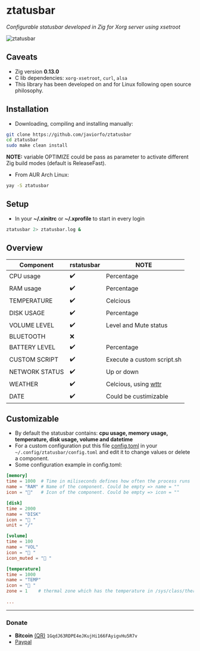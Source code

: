 # ztatusbar
*Configurable statusbar developed in Zig for Xorg server using xsetroot*

<img src="https://github.com/javiorfo/img/blob/master/xtatusbar/ztatusbar.png?raw=true" alt="ztatusbar" />

## Caveats
- Zig version **0.13.0**
- C lib dependencies: `xorg-xsetroot`, `curl`, `alsa`
- This library has been developed on and for Linux following open source philosophy.

## Installation
- Downloading, compiling and installing manually:
```bash
git clone https://github.com/javiorfo/ztatusbar
cd ztatusbar
sudo make clean install
```
**NOTE:** variable OPTIMIZE could be pass as parameter to activate different Zig build modes (default is ReleaseFast).

- From AUR Arch Linux:
```bash
yay -S ztatusbar
```

## Setup
- In your **~/.xinitrc** or **~/.xprofile** to start in every login
```bash
ztatusbar 2> ztatusbar.log &
```

## Overview
| Component | rstatusbar | NOTE |
| ------- | ------------- | ---- |
| CPU usage | :heavy_check_mark: | Percentage |
| RAM usage | :heavy_check_mark: | Percentage |
| TEMPERATURE | :heavy_check_mark: | Celcious |
| DISK USAGE | :heavy_check_mark: | Percentage |
| VOLUME LEVEL | :heavy_check_mark: | Level and Mute status |
| BLUETOOTH | :x: | |
| BATTERY LEVEL | :heavy_check_mark: | Percentage |
| CUSTOM SCRIPT | :heavy_check_mark: | Execute a custom script.sh |
| NETWORK STATUS | :heavy_check_mark: | Up or down |
| WEATHER | :heavy_check_mark: | Celcious, using [wttr](https://wttr.in/) |
| DATE | :heavy_check_mark: | Could be custimizable |

## Customizable
- By default the statusbar contains: **cpu usage, memory usage, temperature, disk usage, volume and datetime**
- For a custom configuration put this file [config.toml](https://github.com/javiorfo/ztatusbar/blob/master/config/config.toml) in your `~/.config/ztatusbar/config.toml` and edit it to change values or delete a component.
- Some configuration example in config.toml:
```toml
[memory]
time = 1000  # Time in miliseconds defines how often the process runs
name = "RAM" # Name of the component. Could be empty => name = ""
icon = ""   # Icon of the component. Could be empty => icon = ""

[disk]
time = 2000
name = "DISK"
icon = "󰋊 "
unit = "/"

[volume]
time = 100
name = "VOL"
icon = " " 
icon_muted = "󰖁 "

[temperature]
time = 1000
name = "TEMP"
icon = "󰏈 " 
zone = 1    # thermal zone which has the temperature in /sys/class/thermal_zone{variable here}/temp. If not set it uses thermal_zone0/temp

...
```
---

### Donate
- **Bitcoin** [(QR)](https://raw.githubusercontent.com/javiorfo/img/master/crypto/bitcoin.png)  `1GqdJ63RDPE4eJKujHi166FAyigvHu5R7v`
- [Paypal](https://www.paypal.com/donate/?hosted_button_id=FA7SGLSCT2H8G)
